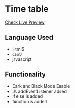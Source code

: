# Time table
<a href="https://m-sahil-table1.surge.sh/" target = "_blank">Check Live Preview</a>

## Language Used
- Html5
- css3
- javascript

## Functionality
- Dark and Black Mode Enable
- Js addEventListener added
- If else is added
- function is added